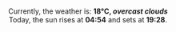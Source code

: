 <p  align="center"><br/>Currently, the weather is: <b> 18°C, <i>overcast clouds</i></b></br>Today, the sun rises at <b>04:54</b> and sets at <b>19:28</b>.</p>